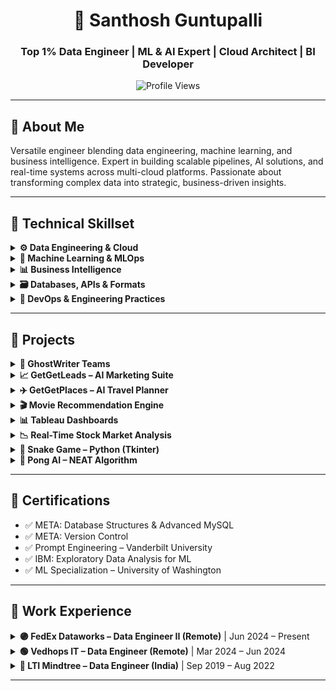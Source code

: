 <h1 align="center">🚀 Santhosh Guntupalli</h1>
<h3 align="center">Top 1% Data Engineer | ML & AI Expert | Cloud Architect | BI Developer</h3>

<p align="center">
  <img src="https://komarev.com/ghpvc/?username=guntupalli09&label=Profile%20views&color=0e75b6&style=flat" alt="Profile Views" />
</p>

---

## 📌 About Me

Versatile engineer blending data engineering, machine learning, and business intelligence. Expert in building scalable pipelines, AI solutions, and real-time systems across multi-cloud platforms. Passionate about transforming complex data into strategic, business-driven insights.

---

## 🧠 Technical Skillset

<details>
<summary><strong>⚙️ Data Engineering & Cloud</strong></summary>

- Python, Scala, Shell, SQL  
- Spark, Kafka, Airflow, Flink, Hadoop  
- AWS, Azure, GCP, Databricks  
- Redshift, Snowflake, BigQuery, Synapse  
- Docker, Kubernetes, Terraform  

</details>

<details>
<summary><strong>🤖 Machine Learning & MLOps</strong></summary>

- PyTorch, TensorFlow, scikit-learn, PySpark  
- LangChain, HuggingFace, Transformers  
- MLflow, FastAPI, Streamlit, BentoML  
- LLMs, RAG, Time Series (ARIMA, LSTM), Recommenders  

</details>

<details>
<summary><strong>📊 Business Intelligence</strong></summary>

- Tableau, Power BI, Superset, Jupyter  
- KPI Dashboards, Forecasting, Real-Time Analytics  

</details>

<details>
<summary><strong>🗃️ Databases, APIs & Formats</strong></summary>

- PostgreSQL, MongoDB, Oracle, DynamoDB  
- Parquet, Avro, JSON, XML, Protobuf  
- REST, GraphQL, gRPC  

</details>

<details>
<summary><strong>🧩 DevOps & Engineering Practices</strong></summary>

- GitHub, Jenkins, CI/CD Pipelines  
- Unity Catalog, Data Governance, Agile/Scrum  
- System Design, Collaboration & Communication  

</details>

---

## 🚀 Projects

<details>
<summary><strong>👥 GhostWriter Teams</strong></summary>

AI-powered content team simulator using LangChain + local LLMs  
📌 5 agent personas — Strategist, Writer, Analyst, Critic, Brand Guardian  
📌 Campaign calendar generation, strategy feedback, PDF/CSV export  
📌 Tech: Streamlit, LangChain, Ollama, Local LLMs  

</details>

<details>
<summary><strong>📈 GetGetLeads – AI Marketing Suite</strong></summary>

Automated lead gen, analytics, and campaign scheduling platform  
📌 SEO Tools, Keyword Ranking, CRM, Budget Tracking  
📌 Tech: React, TailwindCSS, Supabase, OpenAI  

</details>

<details>
<summary><strong>✈️ GetGetPlaces – AI Travel Planner</strong></summary>

Smart travel planner using NLP, weather, ML, and price forecasting  
📌 ARIMA price model, routing, real-time weather  
📌 PostgreSQL backend, itinerary generator  

</details>

<details>
<summary><strong>🎬 Movie Recommendation Engine</strong></summary>

Content-based engine using TF-IDF & cosine similarity  
📌 Flask backend, NLTK, scikit-learn, Pandas  

</details>

<details>
<summary><strong>📊 Tableau Dashboards</strong></summary>

Real-world business dashboards (healthcare, retail, logistics)  
📌 Forecasting, KPI, interactive filters, drill-downs  
📌 [Live Portfolio ➜](https://public.tableau.com/app/profile/santhosh.guntupalli/vizzes)

</details>

<details>
<summary><strong>📉 Real-Time Stock Market Analysis</strong></summary>

Streaming trend detection using Kafka, AWS, and Glue  
📌 Real-time updates, data lake + Athena for querying  

</details>

<details>
<summary><strong>🐍 Snake Game – Python (Tkinter)</strong></summary>

Built a responsive Snake Game showcasing event-driven logic  

</details>

<details>
<summary><strong>🏓 Pong AI – NEAT Algorithm</strong></summary>

AI learns Pong using NEAT & reinforcement training  
📌 Evolution of neural networks over generations  

</details>

---

## 📜 Certifications

- ✅ META: Database Structures & Advanced MySQL  
- ✅ META: Version Control  
- ✅ Prompt Engineering – Vanderbilt University  
- ✅ IBM: Exploratory Data Analysis for ML  
- ✅ ML Specialization – University of Washington  

---

## 💼 Work Experience

<details>
<summary><strong>🟣 FedEx Dataworks – Data Engineer II (Remote)</strong> | Jun 2024 – Present</summary>

- Built cost intelligence system (Databricks, Unity Catalog)  
- Automated metrics (fuel, block time) with PySpark  
- Real-time Azure Event Hub pipelines & Power BI dashboards  
- Enabled multi-cloud workflows across Azure + GCP  

</details>

<details>
<summary><strong>🟢 Vedhops IT – Data Engineer (Remote)</strong> | Mar 2024 – Jun 2024</summary>

- Developed 3 scalable cloud-native systems  
- Reduced latency by 40% with real-time streaming  
- Architected pipelines in ADF, Databricks, Lambda  

</details>

<details>
<summary><strong>🔵 LTI Mindtree – Data Engineer (India)</strong> | Sep 2019 – Aug 2022</summary>

- Delivered robust ETL pipelines in AWS/Azure  
- Optimized Spark performance; integrated Redshift, Synapse  
- Built monitoring and IaC with Terraform  

</details>

---

